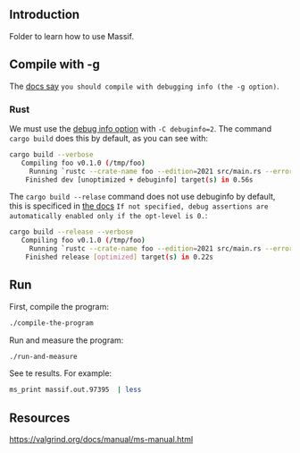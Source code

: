 ## Introduction

Folder to learn how to use Massif.

## Compile with -g

The [docs say](<https://valgrind.org/docs/manual/ms-manual.html>) `you should compile with debugging info (the -g option)`.

### Rust

We must use the [debug info option](<https://doc.rust-lang.org/rustc/codegen-options/index.html?highlight=debuginfo#debuginfo>) with `-C debuginfo=2`. The command `cargo build` does this by default, as you can see with:

```bash
cargo build --verbose
   Compiling foo v0.1.0 (/tmp/foo)
     Running `rustc --crate-name foo --edition=2021 src/main.rs --error-format=json --json=diagnostic-rendered-ansi --crate-type bin --emit=dep-info,link -C embed-bitcode=no -C debuginfo=2 -C metadata=48ffd6d29e667245 -C extra-filename=-48ffd6d29e667245 --out-dir /tmp/foo/target/debug/deps -C incremental=/tmp/foo/target/debug/incremental -L dependency=/tmp/foo/target/debug/deps`
    Finished dev [unoptimized + debuginfo] target(s) in 0.56s
```

The `cargo build --relase` command does not use debuginfo by default, this is specificed in [the docs](<https://doc.rust-lang.org/rustc/codegen-options/index.html#opt-level>) `If not specified, debug assertions are automatically enabled only if the opt-level is 0.`:

```bash
cargo build --release --verbose
   Compiling foo v0.1.0 (/tmp/foo)
     Running `rustc --crate-name foo --edition=2021 src/main.rs --error-format=json --json=diagnostic-rendered-ansi --crate-type bin --emit=dep-info,link -C opt-level=3 -C embed-bitcode=no -C metadata=99b4a5d477b3560b -C extra-filename=-99b4a5d477b3560b --out-dir /tmp/foo/target/release/deps -L dependency=/tmp/foo/target/release/deps`
    Finished release [optimized] target(s) in 0.22s
```



## Run

First, compile the program:

```bash
./compile-the-program
```

Run and measure the program:

```bash
./run-and-measure
```

See te results. For example:

```bash
ms_print massif.out.97395  | less
```

## Resources

<https://valgrind.org/docs/manual/ms-manual.html>

